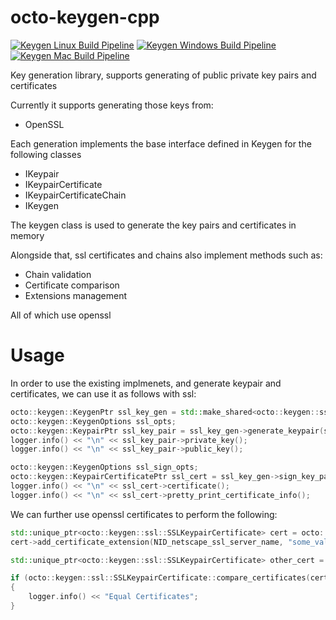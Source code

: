 octo-keygen-cpp
================

[![Keygen Linux Build Pipeline](https://github.com/ofiriluz/octo-keygen-cpp/actions/workflows/linux.yml/badge.svg)](https://github.com/ofiriluz/octo-keygen-cpp/actions/workflows/linux.yml)
[![Keygen Windows Build Pipeline](https://github.com/ofiriluz/octo-keygen-cpp/actions/workflows/windows.yml/badge.svg)](https://github.com/ofiriluz/octo-keygen-cpp/actions/workflows/windows.yml)
[![Keygen Mac Build Pipeline](https://github.com/ofiriluz/octo-keygen-cpp/actions/workflows/mac.yml/badge.svg)](https://github.com/ofiriluz/octo-keygen-cpp/actions/workflows/mac.yml)

Key generation library, supports generating of public private key pairs and certificates

Currently it supports generating those keys from:
- OpenSSL

Each generation implements the base interface defined in Keygen for the following classes
- IKeypair
- IKeypairCertificate
- IKeypairCertificateChain
- IKeygen

The keygen class is used to generate the key pairs and certificates in memory

Alongside that, ssl certificates and chains also implement methods such as:
- Chain validation
- Certificate comparison
- Extensions management

All of which use openssl

Usage
=====

In order to use the existing implmenets, and generate keypair and certificates, we can use it as follows with ssl:

```cpp
octo::keygen::KeygenPtr ssl_key_gen = std::make_shared<octo::keygen::ssl::SSLKeygen>();
octo::keygen::KeygenOptions ssl_opts;
octo::keygen::KeypairPtr ssl_key_pair = ssl_key_gen->generate_keypair(ssl_opts);
logger.info() << "\n" << ssl_key_pair->private_key();
logger.info() << "\n" << ssl_key_pair->public_key();

octo::keygen::KeygenOptions ssl_sign_opts;
octo::keygen::KeypairCertificatePtr ssl_cert = ssl_key_gen->sign_key_pair(ssl_key_pair, ssl_sign_opts);
logger.info() << "\n" << ssl_cert->certificate();
logger.info() << "\n" << ssl_cert->pretty_print_certificate_info();
```

We can further use openssl certificates to perform the following:

```cpp
std::unique_ptr<octo::keygen::ssl::SSLKeypairCertificate> cert = octo::keygen::ssl::SSLKeypairCertificate::load_certificate("some_data");
cert->add_certificate_extension(NID_netscape_ssl_server_name, "some_value");

std::unique_ptr<octo::keygen::ssl::SSLKeypairCertificate> other_cert = octo::keygen::ssl::SSLKeypairCertificate::load_certificate("some_other_data");

if (octo::keygen::ssl::SSLKeypairCertificate::compare_certificates(cert.get(), other_cert.get()))
{
    logger.info() << "Equal Certificates";
}
```
